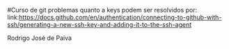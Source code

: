 #Curso de git
problemas quanto a keys podem ser resolvidos por:
link:https://docs.github.com/en/authentication/connecting-to-github-with-ssh/generating-a-new-ssh-key-and-adding-it-to-the-ssh-agent

Rodrigo José de Paiva
